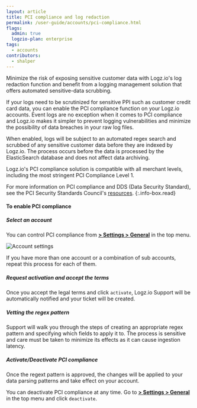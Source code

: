 ```yaml
---
layout: article
title: PCI compliance and log redaction
permalink: /user-guide/accounts/pci-compliance.html
flags:
  admin: true
  logzio-plan: enterprise
tags:
  - accounts
contributors:
  - shalper
---
```


Minimize the risk of exposing sensitive customer data with Logz.io's log redaction function and benefit from a logging management solution that offers
automated sensitive-data scrubbing.

If your logs need to be scrutinized for sensitive PPI such as customer credit card data, you can enable the PCI compliance function on your Logz.io accounts. Event logs are no exception when it comes to PCI compliance and Logz.io makes it simpler to prevent logging vulnerabilities and minimize the possibility of data breaches in your raw log files.

When enabled, logs will be subject to an automated regex search and scrubbed of any sensitive customer data before they are indexed by Logz.io. The process occurs before the data is processed by the ElasticSearch database and does not affect data archiving.

Logz.io's PCI compliance solution is compatible with all merchant levels,
including the most stringent PCI Compliance Level 1.

For more information on PCI compliance and DDS (Data Security Standard), see the PCI Security Standards Council's [resources](https://www.pcisecuritystandards.org/).
{:.info-box.read}

#### To enable PCI compliance

<div class="tasklist">

##### Select an account

You can control PCI compliance from [**<i class="li li-gear"></i> > Settings > General**](https://app.logz.io/#/dashboard/settings/general) in the top menu.

![Account settings](https://dytvr9ot2sszz.cloudfront.net/logz-docs/accounts/pci.png)

If you have more than one account or a combination of sub accounts, repeat this process for each of them.

##### Request activation and accept the terms

Once you accept the legal terms and click `activate`, Logz.io Support will be automatically notified and your ticket will be created.

##### Vetting the regex pattern

Support will walk you through the steps of creating an appropriate regex pattern and specifying which fields to apply it to. The process is sensitive and care must be taken to minimize its effects as it can cause ingestion latency.

##### Activate/Deactivate PCI compliance

Once the regext pattern is approved, the changes will be applied to your data parsing patterns and take effect on your account.

You can deactivate PCI compliance at any time. Go to [**<i class="li li-gear"></i> > Settings > General**](https://app.logz.io/#/dashboard/settings/general) in the top menu and click `deactivate`.

</div>
